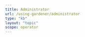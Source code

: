 ```yaml
---
title: Administrator
url: /using-gardener/administrator
type: "kb"
layout: "topic"
scope: operator
---
```



<div  class="hero">
    <div class="container reveal-fast" style="visibility:hidden">
        <h1>Learning Material</h1>
        <div class="preamble reveal-slow">
            Everything you need to know to operate gardener.
        </div>
    </div>
</div>
